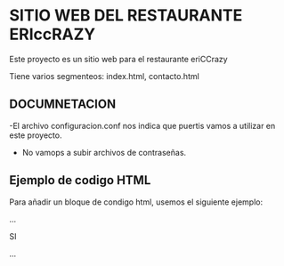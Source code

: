 # SITIO WEB DEL RESTAURANTE ERIccRAZY

Este proyecto es un sitio web para el restaurante eriCCrazy

Tiene varios segmenteos: index.html, contacto.html

## DOCUMNETACION 

-El archivo configuracion.conf nos indica que puertis vamos a utilizar en este proyecto.
- No vamops a subir archivos de contraseñas.

## Ejemplo de codigo HTML

Para añadir un bloque de condigo html, usemos el siguiente ejemplo:

...

<html> SI </html>

...